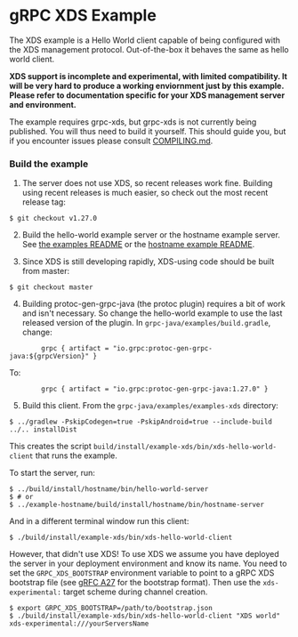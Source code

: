 gRPC XDS Example
================

The XDS example is a Hello World client capable of being configured with the
XDS management protocol. Out-of-the-box it behaves the same as hello world
client.

__XDS support is incomplete and experimental, with limited compatibility. It
will be very hard to produce a working enviornment just by this example. Please
refer to documentation specific for your XDS management server and
environment.__

The example requires grpc-xds, but grpc-xds is not currently being published.
You will thus need to build it yourself. This should guide you, but if you
encounter issues please consult [COMPILING.md](../../COMPILING.md).

### Build the example

1. The server does not use XDS, so recent releases work fine. Building using
recent releases is much easier, so check out the most recent release tag:
```
$ git checkout v1.27.0
```

2. Build the hello-world example server or the hostname example server. See
   [the examples README](../README.md) or the
   [hostname example README](../example-hostname/README.md).

3. Since XDS is still developing rapidly, XDS-using code should be built from
master:
```
$ git checkout master
```

4. Building protoc-gen-grpc-java (the protoc plugin) requires a bit of work and
   isn't necessary. So change the hello-world example to use the last released
   version of the plugin. In `grpc-java/examples/build.gradle`, change:
```
        grpc { artifact = "io.grpc:protoc-gen-grpc-java:${grpcVersion}" }
```
To:
```
        grpc { artifact = "io.grpc:protoc-gen-grpc-java:1.27.0" }
```


5. Build this client. From the `grpc-java/examples/examples-xds` directory:
```
$ ../gradlew -PskipCodegen=true -PskipAndroid=true --include-build ../.. installDist
```

This creates the script `build/install/example-xds/bin/xds-hello-world-client`
that runs the example.

To start the server, run:

```
$ ../build/install/hostname/bin/hello-world-server
$ # or
$ ../example-hostname/build/install/hostname/bin/hostname-server
```

And in a different terminal window run this client:

```
$ ./build/install/example-xds/bin/xds-hello-world-client
```

However, that didn't use XDS! To use XDS we assume you have deployed the server
in your deployment environment and know its name. You need to set the
`GRPC_XDS_BOOTSTRAP` environment variable to point to a gRPC XDS bootstrap
file (see [gRFC A27](https://github.com/grpc/proposal/pull/170) for the
bootstrap format). Then use the `xds-experimental:` target scheme during
channel creation.

```
$ export GRPC_XDS_BOOTSTRAP=/path/to/bootstrap.json
$ ./build/install/example-xds/bin/xds-hello-world-client "XDS world" xds-experimental:///yourServersName
```
